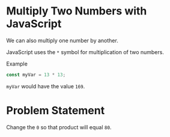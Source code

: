 # Multiply Two Numbers with JavaScript
We can also multiply one number by another.

JavaScript uses the ```*``` symbol for multiplication of two numbers.

Example
```javascript
const myVar = 13 * 13;
```
```myVar``` would have the value ```169```.

# Problem Statement
Change the ```0``` so that product will equal ```80```.
